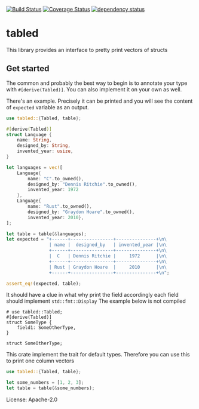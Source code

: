 [![Build Status](https://travis-ci.com/zhiburt/tabled.svg?branch=master)](https://travis-ci.org/https://github.com/zhiburt/tabled)
[![Coverage Status](https://coveralls.io/repos/github/zhiburt/tabled/badge.svg?branch=master)](https://coveralls.io/repos/github/zhiburt/tabled/badge.svg?branch=branch)
[![dependency status](https://deps.rs/repo/github/zhiburt/tabled/status.svg)](https://deps.rs/repo/github/zhiburt/tabled)

# tabled

This library provides an interface to pretty print vectors of structs

## Get started

The common and probably the best way to begin is to annotate your type with
`#[derive(Tabled)]`. You can also implement it on your own as well.

There's an example. Precisely it can be printed and you
will see the content of `expected` variable as an output.

```rust
use tabled::{Tabled, table};

#[derive(Tabled)]
struct Language {
    name: String,
    designed_by: String,
    invented_year: usize,
}

let languages = vec![
    Language{
        name: "C".to_owned(),
        designed_by: "Dennis Ritchie".to_owned(),
        invented_year: 1972
    },
    Language{
        name: "Rust".to_owned(),
        designed_by: "Graydon Hoare".to_owned(),
        invented_year: 2010},
];

let table = table(&languages);
let expected = "+------+----------------+---------------+\n\
                | name |  designed_by   | invented_year |\n\
                +------+----------------+---------------+\n\
                |  C   | Dennis Ritchie |     1972      |\n\
                +------+----------------+---------------+\n\
                | Rust | Graydon Hoare  |     2010      |\n\
                +------+----------------+---------------+\n";

assert_eq!(expected, table);
```

It should have a clue in what why print the field
accordingly each field should implement `std::fmt::Display`
The example below is not compiled

```rust,compile_fail
# use tabled::Tabled;
#[derive(Tabled)]
struct SomeType {
    field1: SomeOtherType,
}

struct SomeOtherType;
```
This crate implement the trait for default types.
Therefore you can use this to print one column vectors

```rust
use tabled::{Tabled, table};

let some_numbers = [1, 2, 3];
let table = table(&some_numbers);
```

License: Apache-2.0
